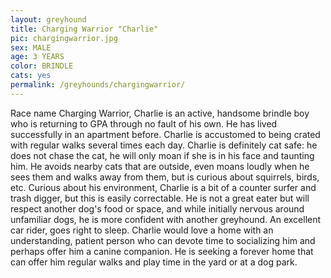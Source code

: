 ```yaml
---
layout: greyhound
title: Charging Warrior "Charlie"
pic: chargingwarrior.jpg
sex: MALE
age: 3 YEARS
color: BRINDLE
cats: yes
permalink: /greyhounds/chargingwarrior/
---
```

Race name Charging Warrior, Charlie is an active, handsome brindle boy who is returning to GPA through no fault of his
own. He has lived successfully in an apartment before. Charlie is accustomed to being crated with regular walks several
times each day. Charlie is definitely cat safe: he does not chase the cat, he will only moan if she is in his face and
taunting him. He avoids nearby cats that are outside, even moans loudly when he sees them and walks away from them, but
is curious about squirrels, birds, etc. Curious about his environment, Charlie is a bit of a counter surfer and trash
digger, but this is easily correctable. He is not a great eater but will respect another dog's food or space, and while
initially nervous around unfamiliar dogs, he is more confident with another greyhound. An excellent car rider, goes
right to sleep. Charlie would love a home with an understanding, patient person who can devote time to socializing him
and perhaps offer him a canine companion. He is seeking a forever home that can offer him regular walks and play time in
the yard or at a dog park.
